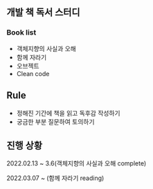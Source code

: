 ## 개발 책 독서 스터디

### Book list
- 객체지향의 사실과 오해
- 함께 자라기
- 오브젝트
- Clean code 

## Rule
- 정해진 기간에 책을 읽고 독후감 작성하기
- 궁금한 부분 질문하여 토의하기



## 진행 상황
2022.02.13 ~ 3.6(객체지향의 사실과 오해 complete)

2022.03.07 ~ (함께 자라기 reading)
